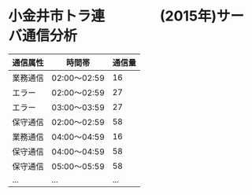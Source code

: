 小金井市トラ連　　　　(2015年)サーバ通信分析
====

|通信属性|時間帯|通信量|  
|--|--|--|  
|業務通信|02:00～02:59|16  
|エラー|02:00～02:59|27|  
|エラー|03:00～03:59|27|  
|保守通信|02:00～02:59|58|  
|業務通信|04:00～04:59|16  
|保守通信|04:00～04:59|58|  
|保守通信|05:00～05:59|58|  
|...|...|...|  
